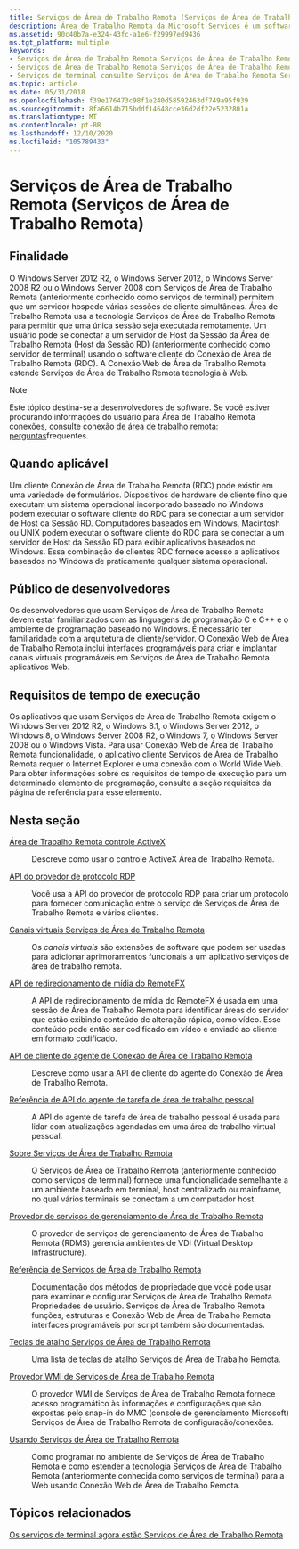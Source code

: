 ```yaml
---
title: Serviços de Área de Trabalho Remota (Serviços de Área de Trabalho Remota)
description: Área de Trabalho Remota da Microsoft Services é um software de acesso de computador remoto que dá suporte ao acesso à área de trabalho remota. Serviços de Área de Trabalho Remota conecta vários clientes a um servidor Host da Sessão da Área de Trabalho Remota (Host da Sessão RD).
ms.assetid: 90c40b7a-e324-43fc-a1e6-f29997ed9436
ms.tgt_platform: multiple
keywords:
- Serviços de Área de Trabalho Remota Serviços de Área de Trabalho Remota
- Serviços de Área de Trabalho Remota Serviços de Área de Trabalho Remota home page
- Serviços de terminal consulte Serviços de Área de Trabalho Remota Serviços de Área de Trabalho Remota
ms.topic: article
ms.date: 05/31/2018
ms.openlocfilehash: f39e176473c98f1e240d58592463df749a95f939
ms.sourcegitcommit: 8fa6614b715bddf14648cce36d2df22e5232801a
ms.translationtype: MT
ms.contentlocale: pt-BR
ms.lasthandoff: 12/10/2020
ms.locfileid: "105789433"
---
```

# <a name="remote-desktop-services-remote-desktop-services"></a>Serviços de Área de Trabalho Remota (Serviços de Área de Trabalho Remota)

## <a name="purpose"></a>Finalidade

O Windows Server 2012 R2, o Windows Server 2012, o Windows Server 2008 R2 ou o Windows Server 2008 com Serviços de Área de Trabalho Remota (anteriormente conhecido como serviços de terminal) permitem que um servidor hospede várias sessões de cliente simultâneas. Área de Trabalho Remota usa a tecnologia Serviços de Área de Trabalho Remota para permitir que uma única sessão seja executada remotamente. Um usuário pode se conectar a um servidor de Host da Sessão da Área de Trabalho Remota (Host da Sessão RD) (anteriormente conhecido como servidor de terminal) usando o software cliente do Conexão de Área de Trabalho Remota (RDC). A Conexão Web de Área de Trabalho Remota estende Serviços de Área de Trabalho Remota tecnologia à Web.

> [!Note]  
> Este tópico destina-se a desenvolvedores de software. Se você estiver procurando informações do usuário para Área de Trabalho Remota conexões, consulte [conexão de área de trabalho remota: perguntas](https://windows.microsoft.com/windows/remote-desktop-connection-faq#1TC=windows-8)frequentes.

 

## <a name="where-applicable"></a>Quando aplicável

Um cliente Conexão de Área de Trabalho Remota (RDC) pode existir em uma variedade de formulários. Dispositivos de hardware de cliente fino que executam um sistema operacional incorporado baseado no Windows podem executar o software cliente do RDC para se conectar a um servidor de Host da Sessão RD. Computadores baseados em Windows, Macintosh ou UNIX podem executar o software cliente do RDC para se conectar a um servidor de Host da Sessão RD para exibir aplicativos baseados no Windows. Essa combinação de clientes RDC fornece acesso a aplicativos baseados no Windows de praticamente qualquer sistema operacional.

## <a name="developer-audience"></a>Público de desenvolvedores

Os desenvolvedores que usam Serviços de Área de Trabalho Remota devem estar familiarizados com as linguagens de programação C e C++ e o ambiente de programação baseado no Windows. É necessário ter familiaridade com a arquitetura de cliente/servidor. O Conexão Web de Área de Trabalho Remota inclui interfaces programáveis para criar e implantar canais virtuais programáveis em Serviços de Área de Trabalho Remota aplicativos Web.

## <a name="run-time-requirements"></a>Requisitos de tempo de execução

Os aplicativos que usam Serviços de Área de Trabalho Remota exigem o Windows Server 2012 R2, o Windows 8.1, o Windows Server 2012, o Windows 8, o Windows Server 2008 R2, o Windows 7, o Windows Server 2008 ou o Windows Vista. Para usar Conexão Web de Área de Trabalho Remota funcionalidade, o aplicativo cliente Serviços de Área de Trabalho Remota requer o Internet Explorer e uma conexão com o World Wide Web. Para obter informações sobre os requisitos de tempo de execução para um determinado elemento de programação, consulte a seção requisitos da página de referência para esse elemento.

## <a name="in-this-section"></a>Nesta seção

<dl> <dt>

[Área de Trabalho Remota controle ActiveX](remote-desktop-activex-control.md)
</dt> <dd>

Descreve como usar o controle ActiveX Área de Trabalho Remota.

</dd> <dt>

[API do provedor de protocolo RDP](custom-remote-desktop-protocols.md)
</dt> <dd>

Você usa a API do provedor de protocolo RDP para criar um protocolo para fornecer comunicação entre o serviço de Serviços de Área de Trabalho Remota e vários clientes.

</dd> <dt>

[Canais virtuais Serviços de Área de Trabalho Remota](terminal-services-virtual-channels.md)
</dt> <dd>

Os *canais virtuais* são extensões de software que podem ser usadas para adicionar aprimoramentos funcionais a um aplicativo serviços de área de trabalho remota.

</dd> <dt>

[API de redirecionamento de mídia do RemoteFX](remotefx-api.md)
</dt> <dd>

A API de redirecionamento de mídia do RemoteFX é usada em uma sessão de Área de Trabalho Remota para identificar áreas do servidor que estão exibindo conteúdo de alteração rápida, como vídeo. Esse conteúdo pode então ser codificado em vídeo e enviado ao cliente em formato codificado.

</dd> <dt>

[API de cliente do agente de Conexão de Área de Trabalho Remota](connection-broker-client-api.md)
</dt> <dd>

Descreve como usar a API de cliente do agente do Conexão de Área de Trabalho Remota.

</dd> <dt>

[Referência de API do agente de tarefa de área de trabalho pessoal](task-agent-api-reference.md)
</dt> <dd>

A API do agente de tarefa de área de trabalho pessoal é usada para lidar com atualizações agendadas em uma área de trabalho virtual pessoal.

</dd> <dt>

[Sobre Serviços de Área de Trabalho Remota](about-terminal-services.md)
</dt> <dd>

O Serviços de Área de Trabalho Remota (anteriormente conhecido como serviços de terminal) fornece uma funcionalidade semelhante a um ambiente baseado em terminal, host centralizado ou mainframe, no qual vários terminais se conectam a um computador host.

</dd> <dt>

[Provedor de serviços de gerenciamento de Área de Trabalho Remota](rdms-api-reference.md)
</dt> <dd>

O provedor de serviços de gerenciamento de Área de Trabalho Remota (RDMS) gerencia ambientes de VDI (Virtual Desktop Infrastructure).

</dd> <dt>

[Referência de Serviços de Área de Trabalho Remota](terminal-services-reference.md)
</dt> <dd>

Documentação dos métodos de propriedade que você pode usar para examinar e configurar Serviços de Área de Trabalho Remota Propriedades de usuário. Serviços de Área de Trabalho Remota funções, estruturas e Conexão Web de Área de Trabalho Remota interfaces programáveis por script também são documentadas.

</dd> <dt>

[Teclas de atalho Serviços de Área de Trabalho Remota](terminal-services-shortcut-keys.md)
</dt> <dd>

Uma lista de teclas de atalho Serviços de Área de Trabalho Remota.

</dd> <dt>

[Provedor WMI de Serviços de Área de Trabalho Remota](terminal-services-wmi-provider.md)
</dt> <dd>

O provedor WMI de Serviços de Área de Trabalho Remota fornece acesso programático às informações e configurações que são expostas pelo snap-in do MMC (console de gerenciamento Microsoft) Serviços de Área de Trabalho Remota de configuração/conexões.

</dd> <dt>

[Usando Serviços de Área de Trabalho Remota](using-terminal-services.md)
</dt> <dd>

Como programar no ambiente de Serviços de Área de Trabalho Remota e como estender a tecnologia Serviços de Área de Trabalho Remota (anteriormente conhecida como serviços de terminal) para a Web usando Conexão Web de Área de Trabalho Remota.

</dd> </dl>

## <a name="related-topics"></a>Tópicos relacionados

<dl> <dt>

[Os serviços de terminal agora estão Serviços de Área de Trabalho Remota](terminal-services-is-now-remote-desktop-services.md)
</dt> </dl>

 

 




